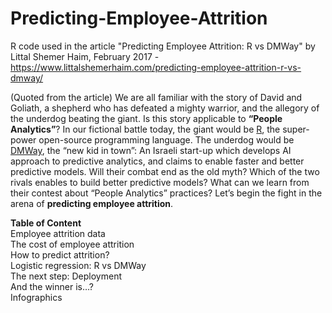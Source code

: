 # Predicting-Employee-Attrition
R code used in the article "Predicting Employee Attrition: R vs DMWay" by Littal Shemer Haim, February 2017 - https://www.littalshemerhaim.com/predicting-employee-attrition-r-vs-dmway/

(Quoted from the article)
We are all familiar with the story of David and Goliath, a shepherd who has defeated a mighty warrior, and the allegory of the underdog beating the giant. Is this story applicable to **“People Analytics”**?
In our fictional battle today, the giant would be [R](https://www.r-project.org/), the super-power open-source programming language. The underdog would be [DMWay](http://dmway.com/), the “new kid in town”: An Israeli start-up which develops AI approach to predictive analytics, and claims to enable faster and better predictive models. Will their combat end as the old myth? Which of the two rivals enables to build better predictive models? What can we learn from their contest about “People Analytics” practices? Let’s begin the fight in the arena of **predicting employee attrition**.

**Table of Content**\
Employee attrition data\
The cost of employee attrition\
How to predict attrition? \
Logistic regression: R vs DMWay\
The next step: Deployment\
And the winner is…? \
Infographics
